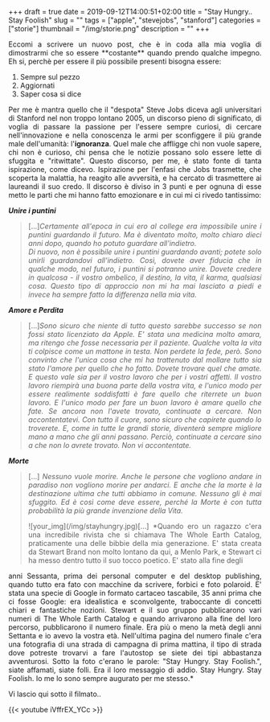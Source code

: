 +++
draft = true
date = 2019-09-12T14:00:51+02:00
title = "Stay Hungry.. Stay Foolish"
slug = ""
tags = ["apple", "stevejobs", "stanford"]
categories = ["storie"]
thumbnail = "/img/storie.png"
description = ""
+++
<DIV align="justify">
Eccomi a scrivere un nuovo post, che è in coda alla mia voglia di dimostrarmi che so essere **costante** quando prendo qualche impegno.
Eh si, perchè per essere il più possibile presenti bisogna essere:

 1. Sempre sul pezzo
 2. Aggiornati
 3. Saper cosa si dice

Per me è mantra quello che il "despota" Steve Jobs diceva agli universitari di Stanford nel non troppo lontano 2005, un discorso pieno di significato, di voglia di passare la passione per l'essere sempre curiosi, di cercare nell'innovazione e nella conoscenza le armi per sconfiggere il più grande male dell'umanità: l'**ignoranza**.
Quel male che affligge chi non vuole sapere, chi non è curioso, chi pensa che le notizie possano solo essere lette di sfuggita e "ritwittate".
Questo discorso, per me, è stato fonte di tanta ispirazione, come dicevo. Ispirazione per l'enfasi che Jobs trasmette, che scoperta la malattia, ha reagito alle avversità, e ha cercato di trasmettere ai laureandi il suo credo.  Il discorso è diviso in 3 punti e per ognuna di esse metto le parti che mi hanno fatto emozionare e in cui mi ci rivedo tantissimo:

 ***Unire i puntini***

> [...]*Certamente all'epoca in cui ero al college era impossibile unire i puntini guardando il futuro. Ma è diventato molto, molto chiaro dieci anni dopo, quando ho potuto guardare all'indietro.  
Di nuovo, non è possibile unire i puntini guardando avanti; potete solo unirli guardandovi all'indietro. Così, dovete aver fiducia che in qualche modo, nel futuro, i puntini si potranno unire. Dovete credere in qualcosa - il vostro ombelico, il destino, la vita, il karma, qualsiasi cosa. Questo tipo di approccio non mi ha mai lasciato a piedi e invece ha sempre fatto la differenza nella mia vita.*

***Amore e Perdita***

> [...]*Sono sicuro che niente di tutto questo sarebbe successo se non fossi stato licenziato da Apple. E' stata una medicina molto amara, ma ritengo che fosse necessaria per il paziente. Qualche volta la vita ti colpisce come un mattone in testa. Non perdete la fede, però. Sono convinto che l'unica cosa che mi ha trattenuto dal mollare tutto sia stato l'amore per quello che ho fatto. Dovete trovare quel che amate. E questo vale sia per il vostro lavoro che per i vostri affetti. Il vostro lavoro riempirà una buona parte della vostra vita, e l'unico modo per essere realimente soddisfatti è fare quello che riterrete un buon lavoro. E l'unico modo per fare un buon lavoro è amare quello che fate. Se ancora non l'avete trovato, continuate a cercare. Non accontentatevi. Con tutto il cuore, sono sicuro che capirete quando lo troverete. E, come in tutte le grandi storie, diventerà sempre migliore mano a mano che gli anni passano. Perciò, continuate a cercare sino a che non lo avrete trovato. Non vi accontentate.*

***Morte***

> [...] *Nessuno vuole morire. Anche le persone che vogliono andare in paradiso non vogliono morire per andarci. E anche che la morte è la destinazione ultima che tutti abbiamo in comune. Nessuno gli è mai sfuggito. Ed è così come deve essere, perché la Morte è con tutta probabilità la più grande invenzione della Vita.*
> <DIV  style="float:left;">![your_img](/img/stayhungry.jpg)</DIV>[...] *Quando ero un ragazzo c'era una incredibile rivista che si chiamava The Whole Earth Catalog, praticamente una delle bibbie della mia generazione. E' stata creata da Stewart Brand non molto lontano da qui, a Menlo Park, e Stewart ci ha messo dentro tutto il suo tocco poetico. E' stato alla fine degli
anni Sessanta, prima dei personal computer e del desktop publishing, quando tutto era fato con macchine da scrivere, forbici e foto polaroid. E' stata una specie di Google in formato cartaceo tascabile, 35 anni prima che ci fosse Google: era idealistica e sconvolgente, traboccante di concetti chiari e fantastiche nozioni. Stewart e il suo gruppo pubblicarono vari numeri di The Whole Earth Catalog e quando arrivarono alla fine del loro percorso, pubblicarono il numero finale. Era più o meno la metà degli anni Settanta e io avevo la vostra età. Nell'ultima pagina del numero finale c'era una fotografia di una strada di campagna di prima mattina, il tipo di strada dove potreste trovarvi a fare l'autostop se siete dei tipi abbastanza avventurosi. Sotto la foto c'erano le parole: "Stay Hungry. Stay Foolish.", siate affamati, siate folli. Era il loro messaggio di addio. Stay Hungry. Stay Foolish. Io me lo sono sempre augurato per me stesso.*


Vi lascio qui sotto il filmato..

{{< youtube iVffrEX_YCc >}}
